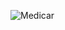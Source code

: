 ![Medicar](https://user-images.githubusercontent.com/37720085/133004538-b4401636-7c15-439f-8acf-64755ffb0421.png)

